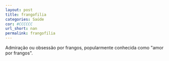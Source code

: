 ```yaml
---
layout: post
title: frangofilia
categories: Saúde
cor: #CCCCCC
url_short: nan
permalink: frangofilia
---
```

Admiração ou obsessão por frangos, popularmente conhecida como "amor por frangos".
